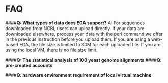 # FAQ

####**Q: What types of data does EGA support?**
A: For sequences downloaded from NCBI, users can upload directly. If your data are downloaded elsewhere, process your data with the perl command we offer in the previous instruction before you upload them.
	If you are using a web-based EGA, the file size is limited to 30M for each uploaded file. If you are using the local VM, there is no file size limit.

####**Q: The statistical analysis of 100 yeast genome alignments**
####**Q: pre-created accounts**  

####**Q: hardware environment requirement of local virtual machine**  